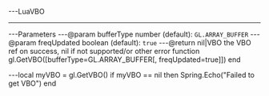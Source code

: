 ---LuaVBO

---
---Parameters
---@param bufferType number (default): `GL.ARRAY_BUFFER`
---@param freqUpdated boolean (default): `true`
---@return nil|VBO the VBO ref on success, nil if not supported/or other error
function gl.GetVBO([bufferType=GL.ARRAY_BUFFER[, freqUpdated=true]]) end

---local myVBO = gl.GetVBO()
if myVBO == nil then Spring.Echo("Failed to get VBO") end

